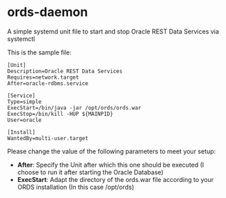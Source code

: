 # ords-daemon
A simple systemd unit file to start and stop Oracle REST Data Services via systemctl

This is the sample file:
```
[Unit]
Description=Oracle REST Data Services
Requires=network.target
After=oracle-rdbms.service

[Service]
Type=simple
ExecStart=/bin/java -jar /opt/ords/ords.war
ExecStop=/bin/kill -HUP ${MAINPID}
User=oracle

[Install]
WantedBy=multi-user.target
```

Please change the value of the following parameters to meet your setup:
- **After**: Specify the Unit after which this one should be executed (I choose to run it after starting the Oracle Database)
- **ExecStart**: Adapt the directory of the ords.war file according to your ORDS installation (In this case /opt/ords)
